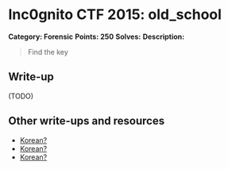 # Inc0gnito CTF 2015: old_school

**Category: Forensic** 
**Points: 250** 
**Solves:** 
**Description:**

> Find the key


## Write-up

(TODO)

## Other write-ups and resources

* [Korean?](https://protos37.github.io/2015/08/25/inc0gnito-2015-ctf-writeups/)
* [Korean?](http://inc0gnito.com/wordpress/wp-content/uploads/2015/09/Inc0gnitoCTF2015Writeup-Cykor.pdf)
* [Korean?](http://cfile26.uf.tistory.com/attach/250DC14255DC73E20B571F)
